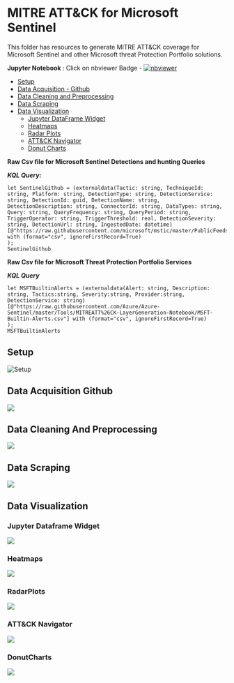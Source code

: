 # MITRE ATT&CK for Microsoft Sentinel

This folder has resources to generate MITRE ATT&CK coverage for Microsoft Sentinel and other Microsoft threat Protection Portfolio solutions.

 **Jupyter Notebook** : Click on nbviewer Badge - [![nbviewer](https://raw.githubusercontent.com/jupyter/design/master/logos/Badges/nbviewer_badge.svg)](https://nbviewer.jupyter.org/github/Azure/Azure-Sentinel/blob/master/Tools/MITREATT%26CK-LayerGeneration-Notebook/MITRE%20ATT%26CK%20for%20Microsoft%20Sentinel.ipynb)


- [Setup](#setup)
- [Data Acquisition - Github](#data-acquisition-github)
- [Data Cleaning and Preprocessing](#data-cleaning-and-preprocessing)
- [Data Scraping](#data-scraping)
- [Data Visualization](#data-visualization)
    - [Jupyter DataFrame Widget](#jupyter-dataframe-widget)
    - [Heatmaps](#heatmaps)
    - [Radar Plots](#radarplots)
    - [ATT&CK Navigator](#attck-navigator)
    - [Donut Charts](#donutcharts)


**Raw Csv file for Microsoft Sentinel Detections and hunting Queries**
 
 ***KQL Query:***
 ```
 let SentinelGithub = (externaldata(Tactic: string, TechniqueId: string, Platform: string, DetectionType: string, DetectionService: string, DetectionId: guid, DetectionName: string, DetectionDescription: string, ConnectorId: string, DataTypes: string, Query: string, QueryFrequency: string, QueryPeriod: string, TriggerOperator: string, TriggerThreshold: real, DetectionSeverity: string, DetectionUrl: string, IngestedDate: datetime)
[@"https://raw.githubusercontent.com/microsoft/mstic/master/PublicFeeds/MITREATT%26CK/MicrosoftSentinel.csv"] with (format="csv", ignoreFirstRecord=True)
);
SentinelGithub
```

**Raw Csv file for Microsoft Threat Protection Portfolio Services**
  
***KQL Query***
```
let MSFTBuiltinAlerts = (externaldata(Alert: string, Description: string, Tactics:string, Severity:string, Provider:string, DetectionService: string)
[@"https://raw.githubusercontent.com/Azure/Azure-Sentinel/master/Tools/MITREATT%26CK-LayerGeneration-Notebook/MSFT-Builtin-Alerts.csv"] with (format="csv", ignoreFirstRecord=True)
);
MSFTBuiltinAlerts
```

 ## Setup
![Setup](./gif/Part%201%20Setup.gif)

 ## Data Acquisition Github
![](./gif/Part%202%20GitHub%20Download.gif)

 ## Data Cleaning And Preprocessing
![](./gif/Part%203%20Data%20Cleaning.gif)

## Data Scraping
![](./gif/Part%204%20DataScraping.gif)

## Data Visualization
### Jupyter Dataframe Widget
![](./gif/Part%205%20Data%20Viz%20Jupyter%20widget.gif)

### Heatmaps
![](./gif/Part%205%20Data%20Viz%20Heatmap.gif)

### RadarPlots
![](./gif/Part%205%20Data%20Viz%20Radar%20plots.gif)

### ATT&CK Navigator
![](./gif/Part%205%20Data%20Viz%20ATTACK%20Navigator.gif)

### DonutCharts
![](./gif/Part%205%20Data%20Viz%20Donut%20Charts.gif)